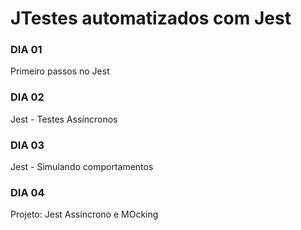 # JTestes automatizados com Jest

### DIA 01 
Primeiro passos no Jest

### DIA 02
Jest - Testes Assíncronos

### DIA 03
Jest - Simulando comportamentos

### DIA 04
Projeto: Jest Assíncrono e MOcking